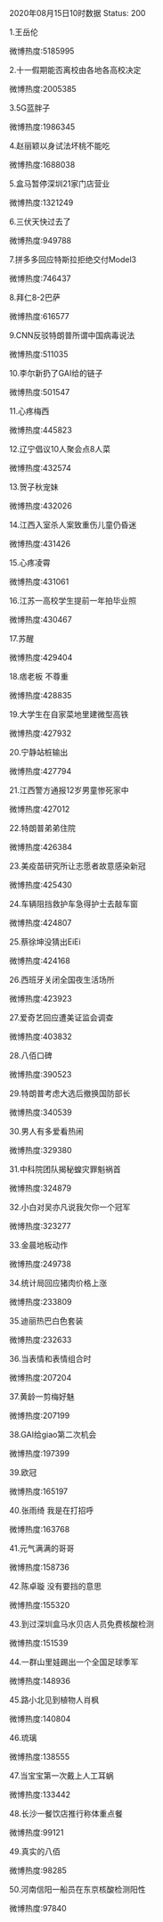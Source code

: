 2020年08月15日10时数据
Status: 200

1.王岳伦

微博热度:5185995

2.十一假期能否离校由各地各高校决定

微博热度:2005385

3.5G蓝胖子

微博热度:1986345

4.赵丽颖以身试法坏桃不能吃

微博热度:1688038

5.盒马暂停深圳21家门店营业

微博热度:1321249

6.三伏天快过去了

微博热度:949788

7.拼多多回应特斯拉拒绝交付Model3

微博热度:746437

8.拜仁8-2巴萨

微博热度:616577

9.CNN反驳特朗普所谓中国病毒说法

微博热度:511035

10.李尔新扔了GAI给的链子

微博热度:501547

11.心疼梅西

微博热度:445823

12.辽宁倡议10人聚会点8人菜

微博热度:432574

13.贺子秋宠妹

微博热度:432026

14.江西入室杀人案致重伤儿童仍昏迷

微博热度:431426

15.心疼凌霄

微博热度:431061

16.江苏一高校学生提前一年拍毕业照

微博热度:430467

17.苏醒

微博热度:429404

18.痞老板 不尊重

微博热度:428835

19.大学生在自家菜地里建微型高铁

微博热度:427932

20.宁静站桩输出

微博热度:427794

21.江西警方通报12岁男童惨死家中

微博热度:427012

22.特朗普弟弟住院

微博热度:426384

23.美疫苗研究所让志愿者故意感染新冠

微博热度:425430

24.车辆阻挡救护车急得护士去敲车窗

微博热度:424807

25.蔡徐坤没猜出EiEi

微博热度:424168

26.西班牙关闭全国夜生活场所

微博热度:423923

27.爱奇艺回应遭美证监会调查

微博热度:403832

28.八佰口碑

微博热度:390523

29.特朗普考虑大选后撤换国防部长

微博热度:340539

30.男人有多爱看热闹

微博热度:329380

31.中科院团队揭秘蝗灾罪魁祸首

微博热度:324879

32.小白对吴亦凡说我欠你一个冠军

微博热度:323277

33.金晨地板动作

微博热度:249738

34.统计局回应猪肉价格上涨

微博热度:233809

35.迪丽热巴白色套装

微博热度:232633

36.当表情和表情组合时

微博热度:207204

37.黄龄一剪梅好魅

微博热度:207199

38.GAI给giao第二次机会

微博热度:197399

39.欧冠

微博热度:165197

40.张雨绮 我是在打招呼

微博热度:163768

41.元气满满的哥哥

微博热度:158736

42.陈卓璇 没有要挡的意思

微博热度:155320

43.到过深圳盒马水贝店人员免费核酸检测

微博热度:151539

44.一群山里娃踢出一个全国足球季军

微博热度:148936

45.路小北见到植物人肖枫

微博热度:140804

46.琉璃

微博热度:138555

47.当宝宝第一次戴上人工耳蜗

微博热度:133442

48.长沙一餐饮店推行称体重点餐

微博热度:99121

49.真实的八佰

微博热度:98285

50.河南信阳一船员在东京核酸检测阳性

微博热度:97840

